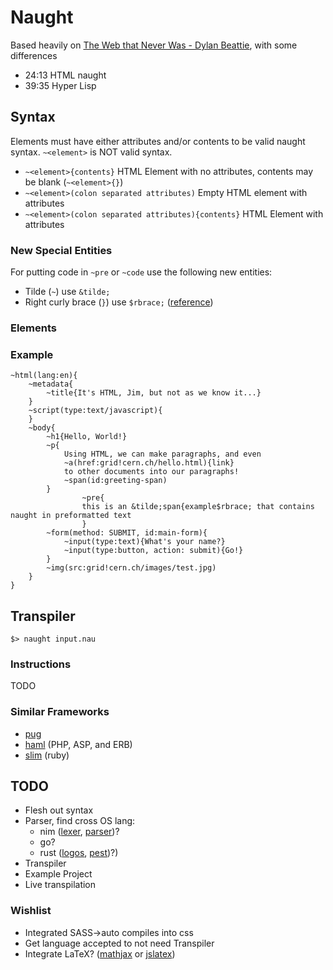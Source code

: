 # Naught

Based heavily on [The Web that Never Was -  Dylan Beattie](https://www.youtube.com/watch?v=8JOD1AQGqEg), with some differences
- 24:13 HTML naught
- 39:35 Hyper Lisp

## Syntax
Elements must have either attributes and/or contents to be valid naught syntax. `~<element>` is NOT valid syntax.
- `~<element>{contents}` HTML Element with no attributes, contents may be blank (`~<element>{}`)
- `~<element>(colon separated attributes)` Empty HTML element with attributes
- `~<element>(colon separated attributes){contents}` HTML Element with attributes

### New Special Entities
For putting code in `~pre` or `~code` use the following new entities:
- Tilde (`~`) use `&tilde;`
- Right curly brace (`}`) use `$rbrace;` ([reference](https://html.spec.whatwg.org/multipage/named-characters.html#named-character-references))

### Elements

### Example
```
~html(lang:en){
	~metadata{
		~title{It's HTML, Jim, but not as we know it...}
	}
	~script(type:text/javascript){
	}
	~body{
		~h1{Hello, World!}
		~p{
			Using HTML, we can make paragraphs, and even
			~a(href:grid!cern.ch/hello.html){link}
			to other documents into our paragraphs!
			~span(id:greeting-span)
		}
                ~pre{
                this is an &tilde;span{example$rbrace; that contains naught in preformatted text
                }
		~form(method: SUBMIT, id:main-form){
			~input(type:text){What's your name?}
			~input(type:button, action: submit){Go!}
		}
		~img(src:grid!cern.ch/images/test.jpg)
	}
}
```

## Transpiler
`$> naught input.nau`
### Instructions
TODO

### Similar Frameworks
- [pug](https://pugjs.org)
- [haml](https://haml.info) (PHP, ASP, and ERB)
- [slim](https://slim-template.github.io) (ruby)

## TODO
- Flesh out syntax
- Parser, find cross OS lang:
  - nim ([lexer](https://nim-lang.org/docs/compiler/lexer.html), [parser](https://nim-lang.org/docs/compiler/parser.html))?
  - go?
  - rust ([logos](https://github.com/maciejhirsz/logos), [pest](https://github.com/pest-parser/pest))?)
- Transpiler
- Example Project
- Live transpilation

### Wishlist
- Integrated SASS->auto compiles into css
- Get language accepted to not need Transpiler
- Integrate LaTeX? ([mathjax](https://www.mathjax.org) or [jslatex](http://blog.dreasgrech.com/2009/12/jslatex-jquery-plugin-to-directly-embed.html))
